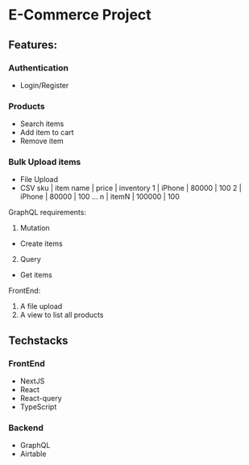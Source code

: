 # E-Commerce Project

## Features:

### Authentication

- Login/Register

### Products

- Search items
- Add item to cart
- Remove item

### Bulk Upload items

- File Upload
- CSV
  sku | item name | price | inventory
  1 | iPhone | 80000 | 100
  2 | iPhone | 80000 | 100
  ...
  n | itemN | 100000 | 100

GraphQL requirements:

1. Mutation

- Create items

2. Query

- Get items

FrontEnd:

1. A file upload
2. A view to list all products

## Techstacks

### FrontEnd

- NextJS
- React
- React-query
- TypeScript

### Backend

- GraphQL
- Airtable
